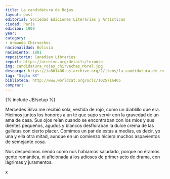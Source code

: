```yaml
---
title: La candidatura de Rojas
layout: post
editorial: Sociedad Ediciones Literarias y Artísticas
ciudad: París
edición: 1909
year: 
category: 
- Armando Chirveches
nacionalidad: Bolivia
nacimiento: 1881
repositorio: Canadian Libraries
repurl: https://archive.org/details/toronto
img: candidatura_rojas_chirveches_Morel.jpg
descarga: https://ia801406.us.archive.org/2/items/la-candidatura-de-rojas-novela/La%20candidatura%20de%20Rojas%20_%20novela.pdf
tag: "Siglo XX"
biblioteca: http://www.worldcat.org/oclc/1025716465
comprar: 
---
```

{% include JB/setup %}

Mercedes Silva me recibió sola, vestida de rojo, como un diablillo que era. Hicimos juntos los honores a un té que supo servir con la gravedad de un ama de casa. Sus ojos reían cuando se encontraban con los míos y sus dientes pequeños, agudos y blancos desfloraban la dulce crema de las galletas con cierto placer. Comimos un par de éstas a medias, es decir, yo una y ella otra mitad, aunque en un comienzo hiciera muchos aspavientos de semejante cosa. 

Nos despedimos riendo como nos habíamos saludado, porque no éramos gente romántica, ni aficionada á los adioses de primer acto de drama, con lágrimas y juramentos. 

x
